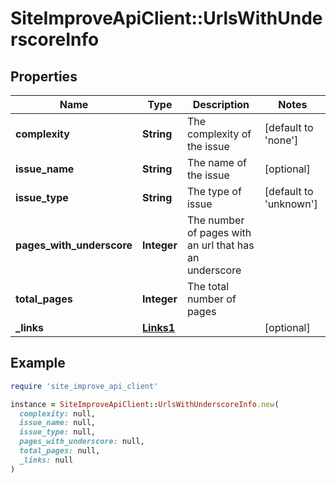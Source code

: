 # SiteImproveApiClient::UrlsWithUnderscoreInfo

## Properties

| Name | Type | Description | Notes |
| ---- | ---- | ----------- | ----- |
| **complexity** | **String** | The complexity of the issue | [default to &#39;none&#39;] |
| **issue_name** | **String** | The name of the issue | [optional] |
| **issue_type** | **String** | The type of issue | [default to &#39;unknown&#39;] |
| **pages_with_underscore** | **Integer** | The number of pages with an url that has an underscore |  |
| **total_pages** | **Integer** | The total number of pages |  |
| **_links** | [**Links1**](Links1.md) |  | [optional] |

## Example

```ruby
require 'site_improve_api_client'

instance = SiteImproveApiClient::UrlsWithUnderscoreInfo.new(
  complexity: null,
  issue_name: null,
  issue_type: null,
  pages_with_underscore: null,
  total_pages: null,
  _links: null
)
```

